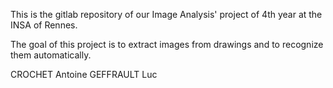 This is the gitlab repository of our Image Analysis' project of 4th year at the INSA of Rennes.

The goal of this project is to extract images from drawings and to recognize them automatically.

CROCHET Antoine
GEFFRAULT Luc